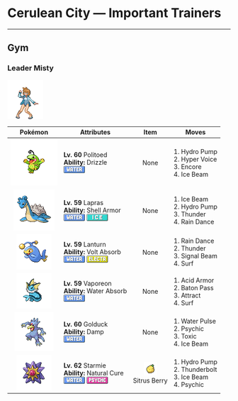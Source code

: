 # Cerulean City — Important Trainers


---

## Gym

### Leader Misty

![Leader Misty](../../assets/important_trainers/misty.png "Leader Misty")

| Pokémon | Attributes | Item | Moves |
|:-------:|------------|:----:|-------|
| ![Politoed](../../assets/sprites/politoed/front.gif "Politoed: Whenever three or more of these get together, they sing in a loud voice that sounds like bellowing.") | **Lv. 60** Politoed<br>**Ability:** <span class="tooltip" title="The Pokémon makes it rain if it appears in battle.">Drizzle</span><br>![water](../../assets/types/water.png "Water") | None | 1. <span class="tooltip" title="The foe is blasted by a huge volume of water launched under great pressure. ">Hydro Pump</span><br>2. <span class="tooltip" title="The user lets loose a horribly echoing shout with the power to inflict damage.">Hyper Voice</span><br>3. <span class="tooltip" title="The user compels the foe to keep using only the move it last used for three to seven turns.">Encore</span><br>4. <span class="tooltip" title="The foe is struck with an icy-cold beam of energy. It may also freeze the target solid.">Ice Beam</span> |
| ![Lapras](../../assets/sprites/lapras/front.gif "Lapras: It ferries people across the sea on its back. It may sing an enchanting cry if it is in a good mood.") | **Lv. 59** Lapras<br>**Ability:** <span class="tooltip" title="The Pokémon is protected against critical hits.">Shell Armor</span><br>![water](../../assets/types/water.png "Water") ![ice](../../assets/types/ice.png "Ice") | None | 1. <span class="tooltip" title="The foe is struck with an icy-cold beam of energy. It may also freeze the target solid.">Ice Beam</span><br>2. <span class="tooltip" title="The foe is blasted by a huge volume of water launched under great pressure. ">Hydro Pump</span><br>3. <span class="tooltip" title="A wicked thunderbolt is dropped on the foe to inflict damage. It may also leave the target paralyzed.">Thunder</span><br>4. <span class="tooltip" title="The user summons a heavy rain that falls for five turns, powering up Water- type moves.">Rain Dance</span> |
| ![Lanturn](../../assets/sprites/lanturn/front.gif "Lanturn: It blinds prey with an intense burst of light. With the prey incapacitated, the Pokémon swallows it in a single gulp.") | **Lv. 59** Lanturn<br>**Ability:** <span class="tooltip" title="Restores HP if hit by an Electric-type move.">Volt Absorb</span><br>![water](../../assets/types/water.png "Water") ![electric](../../assets/types/electric.png "Electric") | None | 1. <span class="tooltip" title="The user summons a heavy rain that falls for five turns, powering up Water- type moves.">Rain Dance</span><br>2. <span class="tooltip" title="A wicked thunderbolt is dropped on the foe to inflict damage. It may also leave the target paralyzed.">Thunder</span><br>3. <span class="tooltip" title="The user attacks with a sinister beam of light. It may also confuse the target. ">Signal Beam</span><br>4. <span class="tooltip" title="It swamps the entire battlefield with a giant wave. It can also be used for crossing water.">Surf</span> |
| ![Vaporeon](../../assets/sprites/vaporeon/front.gif "Vaporeon: It prefers beautiful shores. With cells similar to water molecules, it could melt in water.") | **Lv. 59** Vaporeon<br>**Ability:** <span class="tooltip" title="Restores HP if hit by a Water-type move.">Water Absorb</span><br>![water](../../assets/types/water.png "Water") | None | 1. <span class="tooltip" title="The user alters its cellular structure to liquefy itself, sharply raising its Defense stat.">Acid Armor</span><br>2. <span class="tooltip" title="The user switches places with a party Pokémon in waiting, passing along any stat changes.">Baton Pass</span><br>3. <span class="tooltip" title="If it is the opposite gender of the user, the foe becomes infatuated and less likely to attack.">Attract</span><br>4. <span class="tooltip" title="It swamps the entire battlefield with a giant wave. It can also be used for crossing water.">Surf</span> |
| ![Golduck](../../assets/sprites/golduck/front.gif "Golduck: It appears by waterways at dusk. It may use telekinetic powers if its forehead glows mysteriously.") | **Lv. 60** Golduck<br>**Ability:** <span class="tooltip" title="Prevents combatants from self-destructing.">Damp</span><br>![water](../../assets/types/water.png "Water") | None | 1. <span class="tooltip" title="The user attacks the foe with a pulsing blast of water. It may also confuse the foe.">Water Pulse</span><br>2. <span class="tooltip" title="The foe is hit by a strong telekinetic force. It may also reduce the foe’s Sp. Def stat.">Psychic</span><br>3. <span class="tooltip" title="A move that leaves the target badly poisoned. Its poison damage worsens every turn.">Toxic</span><br>4. <span class="tooltip" title="The foe is struck with an icy-cold beam of energy. It may also freeze the target solid.">Ice Beam</span> |
| ![Starmie](../../assets/sprites/starmie/front.gif "Starmie: Regardless of the environment it lives in, its body grows to form a symmetrical geometric shape.") | **Lv. 62** Starmie<br>**Ability:** <span class="tooltip" title="All status problems heal when it switches out.">Natural Cure</span><br>![water](../../assets/types/water.png "Water") ![psychic](../../assets/types/psychic.png "Psychic") | ![Sitrus Berry](../../assets/items/sitrus_berry.png "Sitrus Berry")<br><span class="tooltip" title="It may be used or held by a Pokémon to heal the user’s HP a little.">Sitrus Berry</span> | 1. <span class="tooltip" title="The foe is blasted by a huge volume of water launched under great pressure. ">Hydro Pump</span><br>2. <span class="tooltip" title="A strong electric blast is loosed at the foe. It may also leave the foe paralyzed.">Thunderbolt</span><br>3. <span class="tooltip" title="The foe is struck with an icy-cold beam of energy. It may also freeze the target solid.">Ice Beam</span><br>4. <span class="tooltip" title="The foe is hit by a strong telekinetic force. It may also reduce the foe’s Sp. Def stat.">Psychic</span> |


